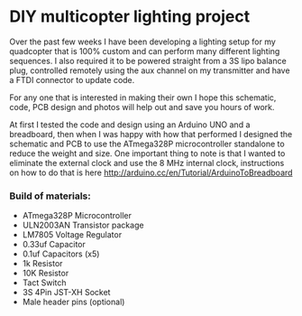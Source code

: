 # DIY multicopter lighting project

Over the past few weeks I have been developing a lighting setup for my quadcopter that is 100% custom and can perform many different lighting sequences. I also required it to be powered straight from a 3S lipo balance plug, controlled remotely using the aux channel on my transmitter and have a FTDI connector to update code.

For any one that is interested in making their own I hope this schematic, code, PCB design and photos will help out and save you hours of work.

At first I tested the code and design using an Arduino UNO and a breadboard, then when I was happy with how that performed I designed the schematic and PCB to use the ATmega328P microcontroller standalone to reduce the weight and size. One important thing to note is that I wanted to eliminate the external clock and use the 8 MHz internal clock, instructions on how to do that is here http://arduino.cc/en/Tutorial/ArduinoToBreadboard

### Build of materials:

* ATmega328P Microcontroller
* ULN2003AN Transistor package
* LM7805 Voltage Regulator
* 0.33uf Capacitor
* 0.1uf Capacitors (x5)
* 1k Resistor
* 10K Resistor
* Tact Switch
* 3S 4Pin JST-XH Socket
* Male header pins (optional)
